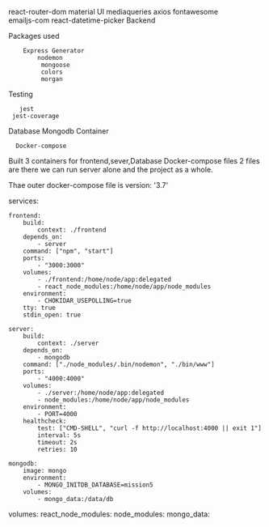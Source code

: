   react-router-dom
             material UI
             mediaqueries
               axios
             fontawesome                 
              emailjs-com
             react-datetime-picker
Backend

Packages used

        Express Generator
            nodemon
             mongoose
             colors
             morgan
Testing

       jest
     jest-coverage
Database
     Mongodb
Container

      Docker-compose

  Built 3 containers for 
    frontend,sever,Database 
Docker-compose files 2 files are there we can run server alone and the project as a whole.

Thae outer docker-compose file is 
version: '3.7'

services:

    frontend:
        build:
            context: ./frontend
        depends_on:
            - server
        command: ["npm", "start"]
        ports:
            - "3000:3000"
        volumes:
            - ./frontend:/home/node/app:delegated
            - react_node_modules:/home/node/app/node_modules
        environment:
            - CHOKIDAR_USEPOLLING=true
        tty: true
        stdin_open: true

    server:
        build:
            context: ./server
        depends_on:
            - mongodb
        command: ["./node_modules/.bin/nodemon", "./bin/www"]
        ports:
            - "4000:4000"
        volumes:
            - ./server:/home/node/app:delegated
            - node_modules:/home/node/app/node_modules
        environment:
            - PORT=4000
        healthcheck:
            test: ["CMD-SHELL", "curl -f http://localhost:4000 || exit 1"]
            interval: 5s
            timeout: 2s
            retries: 10

    mongodb:
        image: mongo
        environment:
            - MONGO_INITDB_DATABASE=mission5
        volumes:
            - mongo_data:/data/db

volumes:
    react_node_modules:
    node_modules:
    mongo_data:
